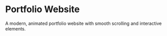 
# Portfolio Website

A modern, animated portfolio website with smooth scrolling and interactive elements.






